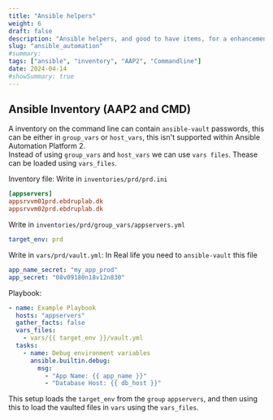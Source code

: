 ```yaml
---
title: "Ansible helpers"
weight: 6
draft: false
description: "Ansible helpers, and good to have items, for a enhancement for writing Ansible Playbooks. Assistance to Ansible Automation Platform 2"
slug: "ansible_automation"
#summary:
tags: ["ansible", "inventory", "AAP2", "Commandline"]
date: 2024-04-14
#showSummary: true
---
```


## Ansible Inventory (AAP2 and CMD)

A inventory on the command line can contain `ansible-vault` passwords, this can be either in `group_vars` or `host_vars`, this isn't supported within Ansible Automation Platform 2.  
Instead of using `group_vars` and `host_vars` we can use `vars files`. Thease can be loaded using `vars_files`.  

Inventory file: Write in `inventories/prd/prd.ini`
```ini
[appservers]
appsrvvm01prd.ebdruplab.dk
appsrvvm02prd.ebdruplab.dk
```

Write in `inventories/prd/group_vars/appservers.yml`
```yaml
target_env: prd
```

Write in `vars/prd/vault.yml`:
In Real life you need to `ansible-vault` this file
```yaml
app_name_secret: "my_app_prod"
app_secret: "08v09180n18v12n830"
```

Playbook:
```yaml
- name: Example Playbook
  hosts: "appservers"
  gather_facts: false
  vars_files:
    - vars/{{ target_env }}/vault.yml
  tasks:
    - name: Debug environment variables
      ansible.builtin.debug:
        msg:
          - "App Name: {{ app_name }}"
          - "Database Host: {{ db_host }}"
```

This setup loads the `target_env` from the `group` `appservers`, and then using this to load the vaulted files in `vars` using the `vars_files`.

